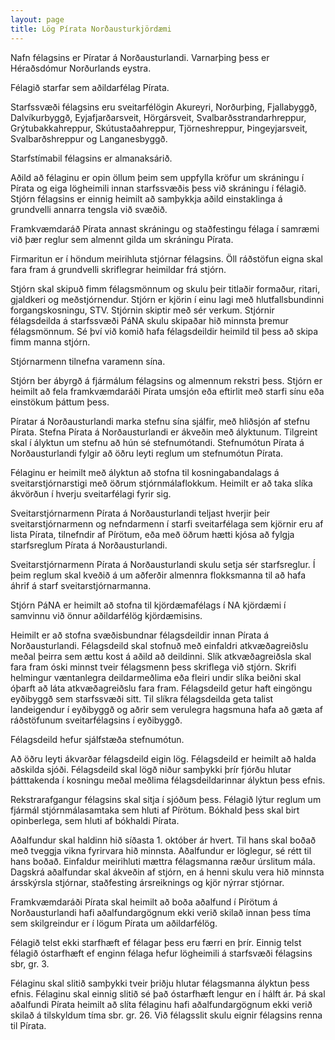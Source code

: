 ```yaml
---
layout: page
title: Lög Pírata Norðausturkjördæmi
---
```


Nafn félagsins er Píratar á Norðausturlandi.  Varnarþing þess er Héraðsdómur Norðurlands eystra.
 

Félagið starfar sem aðildarfélag Pírata.
 

Starfssvæði félagsins eru sveitarfélögin Akureyri, Norðurþing, Fjallabyggð, Dalvíkurbyggð, Eyjafjarðarsveit, Hörgársveit, Svalbarðsstrandarhreppur, Grýtubakkahreppur, Skútustaðahreppur, Tjörneshreppur, Þingeyjarsveit, Svalbarðshreppur og Langanesbyggð.
 

Starfstímabil félagsins er almanaksárið.
 

Aðild að félaginu er opin öllum þeim sem uppfylla kröfur um skráningu í Pírata og eiga lögheimili innan starfssvæðis þess við skráningu í félagið. Stjórn félagsins er einnig heimilt að samþykkja aðild einstaklinga á grundvelli annarra tengsla við svæðið.
 

Framkvæmdaráð Pírata annast skráningu og staðfestingu félaga í samræmi við þær reglur sem almennt gilda um skráningu Pírata.
 

Firmaritun er í höndum meirihluta stjórnar félagsins. Öll ráðstöfun eigna skal fara fram á grundvelli skriflegrar heimildar frá stjórn.
 

Stjórn skal skipuð fimm félagsmönnum og skulu þeir titlaðir formaður, ritari, gjaldkeri og  meðstjórnendur. Stjórn er kjörin í einu lagi með hlutfallsbundinni forgangskosningu, STV. Stjórnin skiptir með sér verkum. Stjórnir félagsdeilda á starfssvæði PáNA skulu skipaðar hið minnsta þremur félagsmönnum. Sé því við komið hafa félagsdeildir heimild til þess að skipa fimm manna stjórn.
 

Stjórnarmenn tilnefna varamenn sína.
 

Stjórn ber ábyrgð á fjármálum félagsins og almennum rekstri þess. Stjórn er heimilt að fela framkvæmdaráði Pírata umsjón eða eftirlit með starfi sínu eða einstökum þáttum þess.
 

Píratar á Norðausturlandi marka stefnu sína sjálfir, með hliðsjón af stefnu Pírata. Stefna Pírata á Norðausturlandi er ákveðin með ályktunum. Tilgreint skal í ályktun um stefnu að hún sé stefnumótandi. Stefnumótun Pírata á Norðausturlandi fylgir að öðru leyti reglum um stefnumótun Pírata.
 

Félaginu er heimilt með ályktun að stofna til kosningabandalags á sveitarstjórnarstigi með öðrum stjórnmálaflokkum. Heimilt er að taka slíka ákvörðun í hverju sveitarfélagi fyrir sig.
 

Sveitarstjórnarmenn Pírata á Norðausturlandi teljast hverjir þeir sveitarstjórnarmenn og nefndarmenn í starfi sveitarfélaga sem kjörnir eru af lista Pírata, tilnefndir af Pírötum, eða með öðrum hætti kjósa að fylgja starfsreglum Pírata á Norðausturlandi.
 

Sveitarstjórnarmenn Pírata á Norðausturlandi skulu setja sér starfsreglur. Í þeim reglum skal kveðið á um aðferðir almennra flokksmanna til að hafa áhrif á starf sveitarstjórnarmanna.
 

Stjórn PáNA er heimilt að stofna til kjördæmafélags í NA kjördæmi í samvinnu við önnur aðildarfélög kjördæmisins.
 

Heimilt er að stofna svæðisbundnar félagsdeildir innan Pírata á Norðausturlandi.
Félagsdeild skal stofnuð með einfaldri atkvæðagreiðslu meðal þeirra sem ættu kost á aðild að deildinni. Slík atkvæðagreiðsla skal fara fram óski minnst tveir félagsmenn þess skriflega við stjórn. Skrifi helmingur væntanlegra deildarmeðlima eða fleiri undir slíka beiðni skal óþarft að láta atkvæðagreiðslu fara fram.
Félagsdeild getur haft eingöngu eyðibyggð sem starfssvæði sitt. Til slíkra félagsdeilda geta talist landeigendur í eyðibyggð og aðrir sem verulegra hagsmuna hafa að gæta af ráðstöfunum sveitarfélagsins í eyðibyggð.
 

Félagsdeild hefur sjálfstæða stefnumótun.
 

Að öðru leyti ákvarðar félagsdeild eigin lög. Félagsdeild er heimilt að halda aðskilda sjóði.
Félagsdeild skal lögð niður samþykki þrír fjórðu hlutar þátttakenda í kosningu meðal meðlima félagsdeildarinnar ályktun þess efnis.
 

Rekstrarafgangur félagsins skal sitja í sjóðum þess. Félagið lýtur reglum um fjármál stjórnmálasamtaka sem hluti af Pírötum. Bókhald þess skal birt opinberlega, sem hluti af bókhaldi Pírata.
 

Aðalfundur skal haldinn hið síðasta 1. október ár hvert. Til hans skal boðað með tveggja vikna fyrirvara hið minnsta.
Aðalfundur er löglegur, sé rétt til hans boðað. Einfaldur meirihluti mættra félagsmanna ræður úrslitum mála.
Dagskrá aðalfundar skal ákveðin af stjórn, en á henni skulu vera hið minnsta ársskýrsla stjórnar, staðfesting ársreiknings og kjör nýrrar stjórnar.
 

Framkvæmdaráði Pírata skal heimilt að boða aðalfund í Pírötum á Norðausturlandi hafi aðalfundargögnum ekki verið skilað innan þess tíma sem skilgreindur er í lögum Pírata um aðildarfélög.
 

Félagið telst ekki starfhæft ef félagar þess eru færri en þrír. Einnig telst félagið óstarfhæft ef enginn félaga hefur lögheimili á starfsvæði félagsins sbr, gr. 3.
 

Félaginu skal slitið samþykki tveir þriðju hlutar félagsmanna ályktun þess efnis. Félaginu skal einnig slitið sé það óstarfhæft lengur en í hálft ár.
Þá skal aðalfundi Pírata heimilt að slíta félaginu hafi aðalfundargögnum ekki verið skilað á tilskyldum tíma sbr. gr. 26.
Við félagsslit skulu eignir félagsins renna til Pírata.

